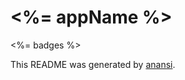 # <%= appName %>
<%= badges %>

This README was generated by [anansi](https://github.com/ntucker/anansi/tree/master/packages/generator-js#readme).
